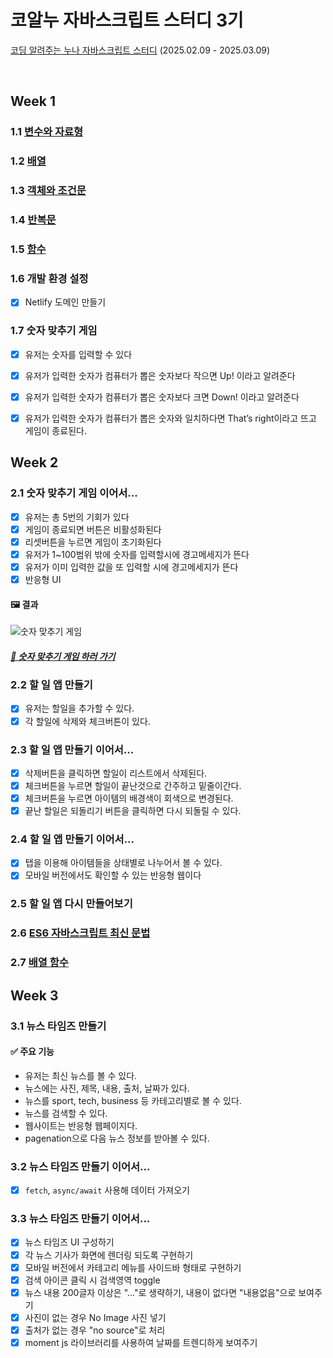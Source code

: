 # 코알누 자바스크립트 스터디 3기
[코딩 알려주는 누나 자바스크립트 스터디](https://codingnoona.thinkific.com/pages/3c7ff4) (2025.02.09 - 2025.03.09)

<br/>

## Week 1
### 1.1 [변수와 자료형](https://hackmd.io/@qEGG2y5qSJeoFpoWLh1Dzw/BJ_D0MwF1x)
### 1.2 [배열](https://hackmd.io/@qEGG2y5qSJeoFpoWLh1Dzw/HyrORqvK1x)
### 1.3 [객체와 조건문](https://hackmd.io/@qEGG2y5qSJeoFpoWLh1Dzw/S1VhFqDFyg)
### 1.4 [반복문](https://hackmd.io/@qEGG2y5qSJeoFpoWLh1Dzw/ByEUFjDFJx)
### 1.5 [함수](https://hackmd.io/@qEGG2y5qSJeoFpoWLh1Dzw/B1pyKXitkg)
### 1.6 개발 환경 설정
- [x] Netlify 도메인 만들기 
### 1.7 숫자 맞추기 게임

- [x] 유저는 숫자를 입력할 수 있다
- [x] 유저가 입력한 숫자가 컴퓨터가 뽑은 숫자보다 작으면 Up! 이라고 알려준다
- [x] 유저가 입력한 숫자가 컴퓨터가 뽑은 숫자보다 크면 Down! 이라고 알려준다
- [x] 유저가 입력한 숫자가 컴퓨터가 뽑은 숫자와 일치하다면 That’s right이라고 뜨고 게임이 종료된다.


## Week 2
### 2.1 숫자 맞추기 게임 이어서...
- [x] 유저는 총 5번의 기회가 있다
- [x] 게임이 종료되면 버튼은 비활성화된다
- [x] 리셋버튼을 누르면 게임이 초기화된다
- [x] 유저가 1~100범위 밖에 숫자를 입력할시에 경고메세지가 뜬다
- [x] 유저가 이미 입력한 값을 또 입력할 시에 경고메세지가 뜬다
- [x] 반응형 UI
#### 🖼 결과
![숫자 맞추기 게임](https://github.com/user-attachments/assets/af7727e3-f735-4e8a-8ebb-200516b36cb6)
##### [🔢 숫자 맞추기 게임 하러 가기](https://jayso-number-guess-game.netlify.app/)


### 2.2 할 일 앱 만들기
- [x] 유저는 할일을 추가할 수 있다.
- [x] 각 할일에 삭제와 체크버튼이 있다.
### 2.3 할 일 앱 만들기 이어서...
- [x] 삭제버튼을 클릭하면 할일이 리스트에서 삭제된다.
- [x] 체크버튼을 누르면 할일이 끝난것으로 간주하고 밑줄이간다.
- [x] 체크버튼을 누르면 아이템의 배경색이 회색으로 변경된다.
- [x] 끝난 할일은 되돌리기 버튼을 클릭하면 다시 되돌릴 수 있다.
### 2.4 할 일 앱 만들기 이어서...
- [x] 탭을 이용해 아이템들을 상태별로 나누어서 볼 수 있다.
- [x] 모바일 버전에서도 확인할 수 있는 반응형 웹이다
### 2.5 할 일 앱 다시 만들어보기
### 2.6 [ES6 자바스크립트 최신 문법](https://hackmd.io/@qEGG2y5qSJeoFpoWLh1Dzw/Byiq3VU9kg)
### 2.7 [배열 함수](https://hackmd.io/@qEGG2y5qSJeoFpoWLh1Dzw/r1yTMZv91l)


## Week 3
### 3.1 뉴스 타임즈 만들기
#### ✅ 주요 기능
- 유저는 최신 뉴스를 볼 수 있다.
- 뉴스에는 사진, 제목, 내용, 출처, 날짜가 있다.
- 뉴스를 sport, tech, business 등 카테고리별로 볼 수 있다.
- 뉴스를 검색할 수 있다.
- 웹사이트는 반응형 웹페이지다.
- pagenation으로 다음 뉴스 정보를 받아볼 수 있다.
### 3.2 뉴스 타임즈 만들기 이어서...
- [x] `fetch`, `async/await` 사용해 데이터 가져오기
### 3.3 뉴스 타임즈 만들기 이어서...
- [x] 뉴스 타임즈 UI 구성하기
- [x] 각 뉴스 기사가 화면에 렌더링 되도록 구현하기
- [x] 모바일 버전에서 카테고리 메뉴를 사이드바 형태로 구현하기
- [x] 검색 아이콘 클릭 시 검색영역 toggle
- [x] 뉴스 내용 200글자 이상은 "..."로 생략하기, 내용이 없다면 "내용없음"으로 보여주기
- [x] 사진이 없는 경우 No Image 사진 넣기
- [x] 출처가 없는 경우 "no source"로 처리
- [x] moment js 라이브러리를 사용하여 날짜를 트렌디하게 보여주기
